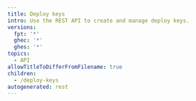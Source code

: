 ```yaml
---
title: Deploy keys
intro: Use the REST API to create and manage deploy keys.
versions:
  fpt: '*'
  ghec: '*'
  ghes: '*'
topics:
  - API
allowTitleToDifferFromFilename: true
children:
  - /deploy-keys
autogenerated: rest
---
```


<!-- Content after this section is automatically generated -->
